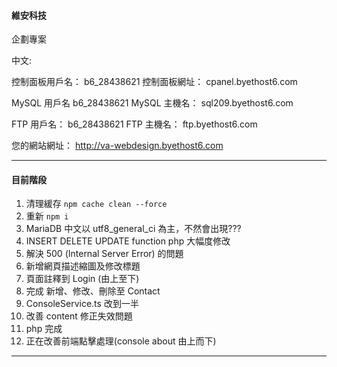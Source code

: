 #### 維安科技

企劃專案

中文:

控制面板用戶名： b6_28438621
控制面板網址： cpanel.byethost6.com

MySQL 用戶名 b6_28438621
MySQL 主機名： sql209.byethost6.com

FTP 用戶名： b6_28438621
FTP 主機名： ftp.byethost6.com

您的網站網址： http://va-webdesign.byethost6.com

---

#### 目前階段

1. 清理緩存 `npm cache clean --force`
2. 重新 `npm i`
3. MariaDB 中文以 utf8_general_ci 為主，不然會出現???
4. INSERT DELETE UPDATE function php 大幅度修改
5. 解決 500 (Internal Server Error) 的問題
6. 新增網頁描述縮圖及修改標題
7. 頁面註釋到 Login (由上至下)
8. 完成 新增、修改、刪除至 Contact
9. ConsoleService.ts 改到一半
10. 改善 content 修正失效問題
11. php 完成
12. 正在改善前端點擊處理(console about 由上而下)

---
